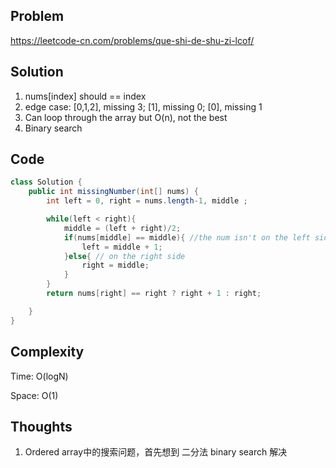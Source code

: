 ## Problem
https://leetcode-cn.com/problems/que-shi-de-shu-zi-lcof/

## Solution
1. nums[index] should == index
2. edge case: [0,1,2], missing 3; [1], missing 0; [0], missing 1
3. Can loop through the array but O(n), not the best
4. Binary search


## Code
```java
class Solution {
    public int missingNumber(int[] nums) {
        int left = 0, right = nums.length-1, middle ;

        while(left < right){
            middle = (left + right)/2;
            if(nums[middle] == middle){ //the num isn't on the left side
                left = middle + 1;
            }else{ // on the right side
                right = middle;
            }
        }
        return nums[right] == right ? right + 1 : right;

    }
}


```

## Complexity
Time: O(logN)

Space: O(1)

## Thoughts
1. Ordered array中的搜索问题，首先想到 二分法 binary search 解决